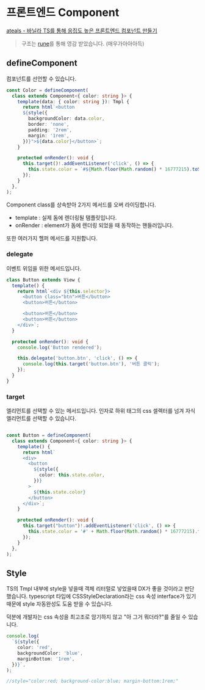 # 프론트엔드 Component 

[ateals - 바닐라 TS를 통해 응집도 높은 프론트엔드 컴포넌트 만들기](https://blog.ateals.me/posts/%EB%B0%94%EB%8B%90%EB%9D%BC%20TS%EB%A5%BC%20%ED%86%B5%ED%95%B4%20%EC%9D%91%EC%A7%91%EB%8F%84%20%EB%86%92%EC%9D%80%20%ED%94%84%EB%A1%A0%ED%8A%B8%EC%97%94%EB%93%9C%20%EC%BB%B4%ED%8F%AC%EB%84%8C%ED%8A%B8%20%EB%A7%8C%EB%93%A4%EA%B8%B0)

> 구조는 [rune](https://marpple.github.io/rune/tutorial/event.html)를 통해 영감 받았습니다. (매우가아아아득)

## defineComponent

컴포넌트를 선언할 수 있습니다.


```ts
const Color = defineComponent(
  class extends Component<{ color: string }> {
    template(data: { color: string }): Tmpl {
      return html`<button
      ${style({
        backgroundColor: data.color,
        border: 'none',
        padding: '2rem',
        margin: '1rem',
      })}">${data.color}</button>`;
    }

    protected onRender(): void {
      this.target()!.addEventListener('click', () => {
        this.state.color = `#${Math.floor(Math.random() * 16777215).toString(16)}`;
      });
    }
  },
);
```

Component class를 상속받아 2가지 메서드를 오버 라이딩합니다.

- template : 실제 돔에 렌더링될 탬플릿입니다.
- onRender : element가 돔에 렌더링 되었을 때 동작하는 핸들러입니다.


또한 여러가지 헬퍼 메서드를 지원합니다.

### delegate

이벤트 위임을 위한 메서드입니다. 

```ts
class Button extends View {
  template() {
    return html`<div ${this.selector}>
      <button class="btn">버튼</button>
      <button>버튼</button>

      <button>버튼</button>
      <button>버튼</button>
    </div>`;
  }

  protected onRender(): void {
    console.log('Button rendered');

    this.delegate('button.btn', 'click', () => {
      console.log(this.target('button.btn'), '버튼 클릭');
    });
  }
}
```

### target

엘리먼트를 선택할 수 있는 메서드입니다. 인자로 하위 태그의 css 셀렉터를 넘겨 자식 엘리먼트를 선택할 수 있습니다.

```ts

const Button = defineComponent(
  class extends Component<{ color: string }> {
    template() {
      return html`
      <div>
        <button
          ${style({
            color: this.state.color,
          })}
        >
          ${this.state.color}
        </button>
      </div>`;
    }

    protected onRender(): void {
      this.target("button")!.addEventListener('click', () => {
        this.state.color = '#' + Math.floor(Math.random() * 16777215).toString(16);
      });
    }
  },
);
```


## Style

TS의 Tmpl 내부에 style을 넣을때 객체 리터럴로 넣었을때 DX가 좋을 것이라고 판단했습니다. typescript 타입에 CSSStyleDeclaration라는 css 속성 interface가 있기 때문에 style 자동완성도 도움 받을 수 있습니다.

덕분에 개발자는 css 속성을 최고조로 암기하지 않고 "아 그거 뭐더라?"를 줄일 수 있습니다.

```ts
console.log(
  `${style({
    color: 'red',
    backgroundColor: 'blue',
    marginBottom: '1rem',
  })}`,
);

//style="color:red; background-color:blue; margin-bottom:1rem;"
```